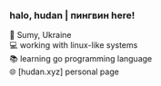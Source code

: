 ### halo, hudan | пингвин here!

📍 Sumy, Ukraine</br>
💻 working with linux-like systems</br>
📚 learning go programming language</br>
🌐 [hudan.xyz] personal page</br>
